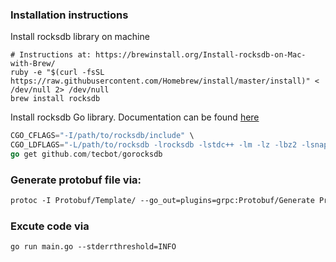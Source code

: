 ### Installation instructions
Install rocksdb library on machine
```shell script
# Instructions at: https://brewinstall.org/Install-rocksdb-on-Mac-with-Brew/
ruby -e "$(curl -fsSL https://raw.githubusercontent.com/Homebrew/install/master/install)" < /dev/null 2> /dev/null
brew install rocksdb
```

Install rocksdb Go library. Documentation can be found [here](https://godoc.org/github.com/tecbot/gorocksdb)
```go
CGO_CFLAGS="-I/path/to/rocksdb/include" \
CGO_LDFLAGS="-L/path/to/rocksdb -lrocksdb -lstdc++ -lm -lz -lbz2 -lsnappy -llz4 -lzstd" \
go get github.com/tecbot/gorocksdb
```

### Generate protobuf file via:
```proto
protoc -I Protobuf/Template/ --go_out=plugins=grpc:Protobuf/Generate Protobuf/Template/raft.proto 
```

### Excute code via
```shell script
go run main.go --stderrthreshold=INFO
```